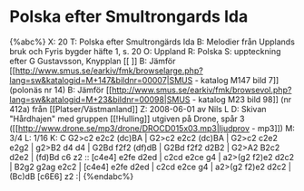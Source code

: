 # Polska efter Smultrongards Ida

{%abc%}
X: 20
T: Polska efter Smultrongärds Ida
B: Melodier från Upplands bruk och Fyris bygder häfte 1, s. 20
O: Uppland
R: Polska
S: uppteckning efter G Gustavsson, Knypplan [[ ]]
B: Jämför [[http://www.smus.se/earkiv/fmk/browselarge.php?lang=sw&katalogid=M+147&bildnr=00007|SMUS - katalog M147 bild 7]] (polonäs nr 14)
B: Jämför [[http://www.smus.se/earkiv/fmk/browsevol.php?lang=sw&katalogid=M+23&bildnr=00098|SMUS - katalog M23 bild 98]] (nr 412a) från [[Platser/Västmanland]]
Z: 2008-06-01 av Nils L
D: Skivan "Hårdhajen" med gruppen [[!Hulling]] utgiven på Drone, spår 3 ([[http://www.drone.se/mp3/drone/DROCD015x03.mp3|ljudprov - mp3]])
M: 3/4
L: 1/16
K: C
G2>c2 e2c2 (dc)BA | G2>c2 e2c2 (dc)BA | G2>c2 c2e2 e2g2 | g2>B2 d4 d4 |
G2Bd f2f2 (df)dB | G2Bd f2f2 d2B2 | G2>A2 B2c2 d2e2 | (fd)Bd c6 z2 ::
[c4e4] e2fe d2ed | c2cd e2ce g4 | a2>(g2 f2)e2 d2c2 | B2g2 g2ag e2c2 |
[c4e4] e2fe d2ed | c2cd e2ce g4 | a2>(g2 f2)e2 d2c2 | (Bc)dB [c6E6] z2 :|
{%endabc%}

